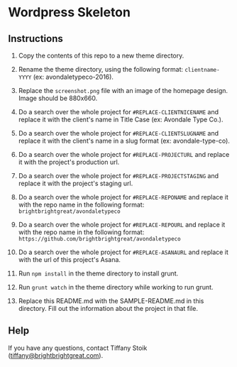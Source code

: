 # Wordpress Skeleton

## Instructions

1. Copy the contents of this repo to a new theme directory.

2. Rename the theme directory, using the following format: `clientname-YYYY` (ex: avondaletypeco-2016).

3. Replace the `screenshot.png` file with an image of the homepage design. Image should be 880x660.

4. Do a search over the whole project for `#REPLACE-CLIENTNICENAME` and replace it with the client's name in Title Case (ex: Avondale Type Co.).

5. Do a search over the whole project for `#REPLACE-CLIENTSLUGNAME` and replace it with the client's name in a slug format (ex: avondale-type-co).

6. Do a search over the whole project for `#REPLACE-PROJECTURL` and replace it with the project's production url.

7. Do a search over the whole project for `#REPLACE-PROJECTSTAGING` and replace it with the project's staging url.

8. Do a search over the whole project for `#REPLACE-REPONAME` and replace it with the repo name in the following format: `brightbrightgreat/avondaletypeco`

9. Do a search over the whole project for `#REPLACE-REPOURL` and replace it with the repo name in the following format: `https://github.com/brightbrightgreat/avondaletypeco`

10. Do a search over the whole project for `#REPLACE-ASANAURL` and replace it with the url of this project's Asana.

11. Run `npm install` in the theme directory to install grunt.

12. Run `grunt watch` in the theme directory while working to run grunt.

13. Replace this README.md with the SAMPLE-README.md in this directory. Fill out the information about the project in that file.


## Help
If you have any questions, contact Tiffany Stoik ([tiffany@brightbrightgreat.com](mailto:tiffany@brightbrightgreat.com)).
